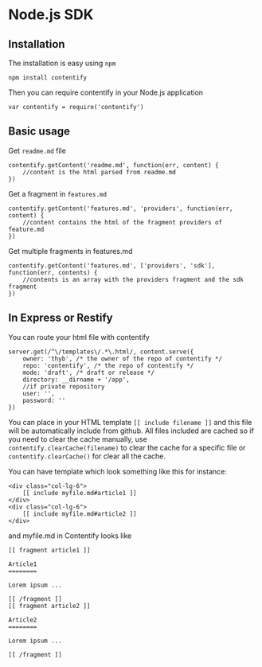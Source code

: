Node.js SDK
===========

Installation
------------

The installation is easy using `npm`

`npm install contentify`

Then you can require contentify in your Node.js application

`var contentify = require('contentify')`

Basic usage
-----------

Get `readme.md` file

    contentify.getContent('readme.md', function(err, content) {
        //content is the html parsed from readme.md
    })
     
Get a fragment in `features.md`

    contentify.getContent('features.md', 'providers', function(err, content) {
        //content contains the html of the fragment providers of feature.md
    })
     
Get multiple fragments in features.md

    contentify.getContent('features.md', ['providers', 'sdk'], function(err, contents) {
        //contents is an array with the providers fragment and the sdk fragment
    })

In Express or Restify
---------------------

You can route your html file with contentify

    server.get(/^\/templates\/.*\.html/, content.serve({
        owner: 'thyb', /* the owner of the repo of contentify */
        repo: 'contentify', /* the repo of contentify */
        mode: 'draft', /* draft or release */
        directory: __dirname + '/app',
        //if private repository
        user: '',
        password: ''
    })

You can place in your HTML template `[[ include filename ]]` and this file will be automatically include from github. All files included are cached so if you need to clear the cache manually, use `contentify.clearCache(filename)` to clear the cache for a specific file or `contentify.clearCache()` for clear all the cache.

You can have template which look something like this for instance:

    <div class="col-lg-6">
        [[ include myfile.md#article1 ]]
    </div>
    <div class="col-lg-6">
        [[ include myfile.md#article2 ]]
    </div>

and myfile.md in Contentify looks like

    [[ fragment article1 ]]
     
    Article1
    ========
     
    Lorem ipsum ...
     
    [[ /fragment ]]
    [[ fragment article2 ]]
     
    Article2
    ========
     
    Lorem ipsum ...
     
    [[ /fragment ]]
    